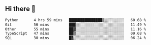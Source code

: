 ## Hi there 👋

<!--
**whirlun/whirlun** is a ✨ _special_ ✨ repository because its `README.md` (this file) appears on your GitHub profile.

Here are some ideas to get you started:

- 🔭 I’m currently working on ...
- 🌱 I’m currently learning ...
- 👯 I’m looking to collaborate on ...
- 🤔 I’m looking for help with ...
- 💬 Ask me about ...
- 📫 How to reach me: ...
- 😄 Pronouns: ...
- ⚡ Fun fact: ...
-->
<!--START_SECTION:waka-->

```txt
Python       4 hrs 59 mins   ███████████████▒░░░░░░░░░   60.68 %
Git          56 mins         ███░░░░░░░░░░░░░░░░░░░░░░   11.49 %
Other        55 mins         ██▓░░░░░░░░░░░░░░░░░░░░░░   11.16 %
TypeScript   47 mins         ██▒░░░░░░░░░░░░░░░░░░░░░░   09.68 %
SQL          30 mins         █▓░░░░░░░░░░░░░░░░░░░░░░░   06.24 %
```

<!--END_SECTION:waka-->
